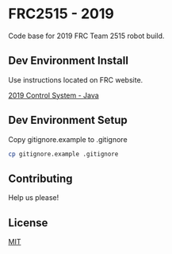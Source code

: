 # FRC2515 - 2019

Code base for 2019 FRC Team 2515 robot build.

## Dev Environment Install

Use instructions located on FRC website.

[2019 Control System - Java](https://wpilib.screenstepslive.com/s/currentCS/m/java/l/1027503-installing-c-and-java-development-tools-for-frc)

## Dev Environment Setup
Copy gitignore.example to .gitignore

```bash
cp gitignore.example .gitignore
```

## Contributing
Help us please!


## License
[MIT](https://choosealicense.com/licenses/mit/)